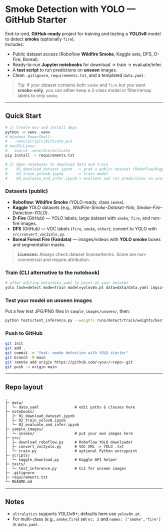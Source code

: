 # Smoke Detection with YOLO — GitHub Starter

End-to-end, **GitHub-ready** project for training and testing a **YOLOv8** model to detect **smoke** (optionally `fire`).  
Includes:
- Public dataset access (Roboflow **Wildfire Smoke**, Kaggle sets, DFS, D-Fire, Boreal).
- Ready-to-run **Jupyter notebooks** for download → train → evaluate/infer.
- A **test script** to run predictions on **unseen** images.
- Clean `.gitignore`, `requirements.txt`, and a templated `data.yaml`.

> Tip: If your dataset contains both `smoke` and `fire` but you want **smoke-only**, you can either keep a 2-class model or filter/remap labels to only `smoke`.

---

## Quick Start

```bash
# 1) Create env and install deps
python -m venv .venv
# Windows PowerShell:
#   .venv\Scripts\Activate.ps1
# macOS/Linux:
#   source .venv/bin/activate
pip install -r requirements.txt

# 2) Open notebooks to download data and train
#    01_download_dataset.ipynb  -> grab a public dataset (Roboflow/Kaggle/DFS/D-Fire/Boreal)
#    02_train_yolov8.ipynb      -> train model
#    03_evaluate_and_infer.ipynb-> evaluate and run predictions on unseen images
```

### Datasets (public)
- **Roboflow: Wildfire Smoke** (YOLO-ready, class `smoke`).  
- **Kaggle** YOLO datasets (e.g., *WildFire-Smoke-Dataset-Yolo*, *Smoke-Fire-Detection-YOLO*).  
- **D-Fire** (GitHub) — YOLO labels, large dataset with `smoke`, `fire`, and non-fire images.  
- **DFS** (GitHub) — VOC labels (`fire`, `smoke`, `other`); convert to YOLO with `src/convert_voc2yolo.py`.  
- **Boreal Forest Fire (Fairdata)** — images/videos with **YOLO smoke** boxes and segmentation masks.

> **Licenses:** Always check dataset license/terms. Some are non-commercial and require attribution.

### Train (CLI alternative to the notebook)
```bash
# after editing data/data.yaml to point at your dataset
yolo task=detect mode=train model=yolov8n.pt data=data/data.yaml imgsz=640 epochs=100 batch=16
```

### Test your model on unseen images
Put a few test JPG/PNG files in `sample_images/unseen/`, then:
```bash
python tests/test_inference.py --weights runs/detect/train/weights/best.pt --source sample_images/unseen --save_dir outputs/unseen_preds
```

### Push to GitHub
```bash
git init
git add .
git commit -m "feat: smoke detection with YOLO starter"
git branch -M main
git remote add origin https://github.com/<you>/<repo>.git
git push -u origin main
```

---

## Repo layout

```
.
├─ data/
│  └─ data.yaml                # edit paths & classes here
├─ notebooks/
│  ├─ 01_download_dataset.ipynb
│  ├─ 02_train_yolov8.ipynb
│  └─ 03_evaluate_and_infer.ipynb
├─ sample_images/
│  └─ unseen/                  # put your own images here
├─ src/
│  ├─ download_roboflow.py     # Roboflow YOLO downloader
│  ├─ convert_voc2yolo.py      # VOC XML -> YOLO .txt
│  └─ train.py                 # optional Python entrypoint
├─ scripts/
│  └─ kaggle_download.py       # Kaggle API helper
├─ tests/
│  └─ test_inference.py        # CLI for unseen images
├─ .gitignore
├─ requirements.txt
└─ README.md
```

---

## Notes
- `ultralytics` supports YOLOv8+; defaults here use `yolov8n.pt`.  
- For multi-class (e.g., `smoke`,`fire`) set `nc: 2` and `names: ['smoke','fire']` in `data.yaml`.
